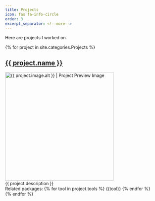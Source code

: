 ```yaml
---
title: Projects
icon: fas fa-info-circle
order: 3
excerpt_separator: <!--more-->
---
```

Here are projects I worked on.
<!--more-->
<div class="d-flex flex-wrap">
    {% for project in site.categories.Projects %}
    <div class="col-6">
        <h2><a href="{{ project.url }}">{{ project.name }}</a></h2>
        <img width="350px" src="{{ project.image }}" alt="{{ project.image.alt }} | Project Preview Image">
        <div>
        {{ project.description }}
        </div>
        <div class="tools d-flex flex-wrap">
            Related packages: {% for tool in project.tools %} <span class="tool">{{tool}}</span> {% endfor %}
        </div>
    </div>
    {% endfor %}
</div>